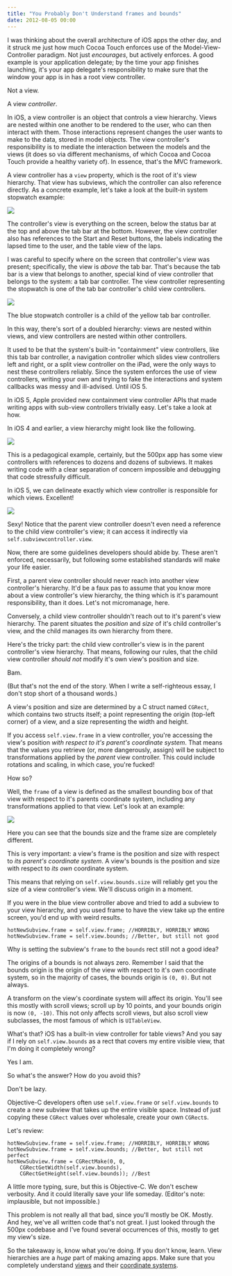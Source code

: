```yaml
---
title: "You Probably Don't Understand frames and bounds"
date: 2012-08-05 00:00
---
```


I was thinking about the overall architecture of iOS apps the other day, and it struck me just how much Cocoa Touch enforces use of the Model-View-Controller paradigm. Not just _encourages_, but actively enforces. A good example is your application delegate; by the time your app finishes launching, it's your app delegate's responsibility to make sure that the window your app is in has a root view controller.

Not a view.

A view _controller_.

<!--more-->

In iOS, a view controller is an object that controls a view hierarchy. Views are nested within one another to be rendered to the user, who can then interact with them. Those interactions represent changes the user wants to make to the data, stored in model objects. The view controller's responsibility is to mediate the interaction between the models and the views (it does so via different mechanisms, of which Cocoa and Cocoa Touch provide a healthy variety of). In essence, that's the MVC framework.

A view controller has a `view` property, which is the root of it's view hierarchy. That view has subviews, which the controller can also reference directly. As a concrete example, let's take a look at the built-in system stopwatch example:

![](/img/import/blog/you-probably-dont-understand-frames-and-bounds/2D45925D5D0D4415AD04B0697EF838DF.png)

The controller's view is everything on the screen, below the status bar at the top and above the tab bar at the bottom. However, the view controller also has references to the Start and Reset buttons, the labels indicating the lapsed time to the user, and the table view of the laps.

I was careful to specify where on the screen that controller's view was present; specifically, the view is _above_ the tab bar. That's because the tab bar is a view that belongs to another, special kind of view controller that belongs to the system: a tab bar controller. The view controller representing the stopwatch is one of the tab bar controller's child view controllers.

![](/img/import/blog/you-probably-dont-understand-frames-and-bounds/EC87F23A25274175B83A06630EDFABFB.png)

The blue stopwatch controller is a child of the yellow tab bar controller.

In this way, there's sort of a doubled hierarchy: views are nested within views, and view controllers are nested within other controllers.

It used to be that the system's built-in "containment" view controllers, like this tab bar controller, a navigation controller which slides view controllers left and right, or a split view controller on the iPad, were the only ways to nest these controllers reliably. Since the system enforces the use of view controllers, writing your own and trying to fake the interactions and system callbacks was messy and ill-advised. Until iOS 5.

In iOS 5, Apple provided new containment view controller APIs that made writing apps with sub-view controllers trivially easy. Let's take a look at how.

In iOS 4 and earlier, a view hierarchy might look like the following.

![](/img/import/blog/you-probably-dont-understand-frames-and-bounds/1EA3627758A3487791BD14E0CF65502B.png)

This is a pedagogical example, certainly, but the 500px app has some view controllers with references to dozens and dozens of subviews. It makes writing code with a clear separation of concern impossible and debugging that code stressfully difficult.

In iOS 5, we can delineate exactly which view controller is responsible for which views. Excellent!

![](/img/import/blog/you-probably-dont-understand-frames-and-bounds/24979633EED54A5D9C25EFB6023C9EA6.png)

Sexy! Notice that the parent view controller doesn't even need a reference to the child view controller's view; it can access it indirectly via `self.subviewcontroller.view`.

Now, there are some guidelines developers should abide by. These aren't enforced, necessarily, but following some established standards will make your life easier.

First, a parent view controller should never reach into another view controller's hierarchy. It'd be a faux pas to assume that you know more about a view controller's view hierarchy, the thing which is it's paramount responsibility, than it does. Let's not micromanage, here.

Conversely, a child view controller shouldn't reach out to it's parent's view hierarchy. The parent situates the _position_ and _size_ of it's child controller's view, and the child manages its own hierarchy from there.

Here's the tricky part: the child view controller's view is in the parent controller's view hierarchy. That means, following our rules, that the child view controller _should not_ modify it's own view's position and size.

Bam.

(But that's not the end of the story. When I write a self-righteous essay, I don't stop short of a thousand words.)

A view's position and size are determined by a C struct named `CGRect`, which contains two structs itself; a point representing the origin (top-left corner) of a view, and a size representing the width and height.

If you access `self.view.frame` in a view controller, you're accessing the view's position _with respect to it's parent's coordinate system_. That means that the values you retrieve (or, more dangerously, assign) will be subject to transformations applied by the _parent_ view controller. This could include rotations and scaling, in which case, you're fucked!

How so?

Well, the `frame` of a view is defined as the smallest bounding box of that view with respect to it's parents coordinate system, including any transformations applied to that view. Let's look at an example:

![](/img/import/blog/you-probably-dont-understand-frames-and-bounds/B8B143BB6681476794386EFDB88201A7.png)

Here you can see that the bounds size and the frame size are completely different.

This is very important: a view's frame is the position and size with respect to _its parent's coordinate system_. A view's bounds is the position and size with respect to _its own_ coordinate system.

This means that relying on `self.view.bounds.size` will reliably get you the size of a view controller's view. We'll discuss origin in a moment.

If you were in the blue view controller above and tried to add a subview to your view hierarchy, and you used frame to have the view take up the entire screen, you'd end up with weird results.

```
hotNewSubview.frame = self.view.frame; //HORRIBLY, HORRIBLY WRONG
hotNewSubview.frame = self.view.bounds; //Better, but still not good
```

Why is setting the subview's `frame` to the `bounds` rect still not a good idea?

The origins of a bounds is not always zero. Remember I said that the bounds origin is the origin of the view with respect to it's own coordinate system, so in the majority of cases, the bounds origin is `(0, 0)`. But not always.

A transform on the view's coordinate system will affect its origin. You'll see this mostly with scroll views; scroll up by 10 points, and your bounds origin is now `(0, -10)`. This not only affects scroll views, but also scroll view subclasses, the most famous of which is `UITableView`.

What's that? iOS has a built-in view controller for table views? And you say if I rely on `self.view.bounds` as a rect that covers my entire visible view, that I'm doing it completely wrong?

Yes I am.

So what's the answer? How do you avoid this?

Don't be lazy.

Objective-C developers often use `self.view.frame` or `self.view.bounds` to create a new subview that takes up the entire visible space. Instead of just copying these `CGRect` values over wholesale, create your own  `CGRect`s. 

Let's review:

```
hotNewSubview.frame = self.view.frame; //HORRIBLY, HORRIBLY WRONG
hotNewSubview.frame = self.view.bounds; //Better, but still not perfect
hotNewSubview.frame = CGRectMake(0, 0, 
    CGRectGetWidth(self.view.bounds), 
    CGRectGetHeight(self.view.bounds)); //Best
```

A little more typing, sure, but this is Objective-C. We don't eschew verbosity. And it could literally save your life someday. (Editor's note: implausible, but not impossible.)

This problem is not really all that bad, since you'll mostly be OK. Mostly. And hey, we've all written code that's not great. I just looked through the 500px codebase and I've found several occurrences of this, mostly to get my view's size.

So the takeaway is, know what you're doing. If you don't know, learn. View hierarchies are a _huge_ part of making amazing apps. Make sure that you completely understand [views](http://developer.apple.com/library/iOS/#documentation/WindowsViews/Conceptual/ViewPG_iPhoneOS/WindowsandViews/WindowsandViews.html) and their [coordinate systems](http://developer.apple.com/library/ios/#documentation/general/conceptual/Devpedia-CocoaApp/CoordinateSystem.html).
